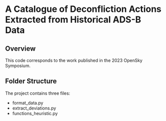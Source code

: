 # A Catalogue of Deconfliction Actions Extracted from Historical ADS-B Data

## Overview

This code corresponds to the work published in the 2023 OpenSky Symposium.

## Folder Structure

The project contains three files:

- format_data.py
- extract_deviations.py
- functions_heuristic.py

